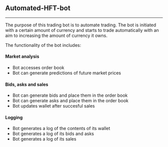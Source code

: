 ## Automated-HFT-bot
--------------------------------------------------

The purpose of this trading  bot is to automate trading. The bot is initiated with a certain amount of currency and starts to trade automatically with an aim to increasing the amount of currency it owns. 

The functionality of the bot includes:

#### Market analysis

  * Bot accesses order book
  * Bot can generate predictions of future market prices 

#### Bids, asks and sales

  * Bot can generate bids and place them in the order book
  * Bot can generate asks and place them in the order book
  * Bot updates wallet after succesful sales

#### Logging

  * Bot generates a log of the contents of its wallet
  * Bot generates a log of its bids and asks
  * Bot generates a log of its sales

